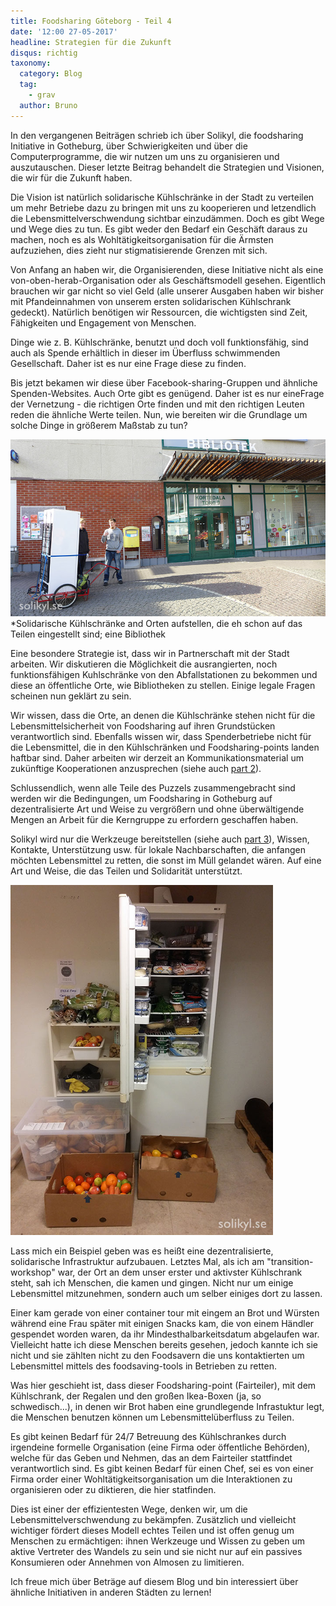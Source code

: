 ```yaml
---
title: Foodsharing Göteborg - Teil 4
date: '12:00 27-05-2017'
headline: Strategien für die Zukunft
disqus: richtig
taxonomy:
  category: Blog
  tag:
    - grav
  author: Bruno
---
```

In den vergangenen Beiträgen schrieb ich über Solikyl, die foodsharing Initiative in Gotheburg, über Schwierigkeiten und über die Computerprogramme, die wir nutzen um uns zu organisieren und auszutauschen. Dieser letzte Beitrag behandelt die Strategien und Visionen, die wir für die Zukunft haben.

Die Vision ist natürlich solidarische Kühlschränke in der Stadt zu verteilen um mehr Betriebe dazu zu bringen mit uns zu kooperieren und letzendlich die Lebensmittelverschwendung sichtbar einzudämmen. Doch es gibt Wege und Wege dies zu tun. Es gibt weder den Bedarf ein Geschäft daraus zu machen, noch es als Wohltätigkeitsorganisation für die Ärmsten aufzuziehen, dies zieht nur stigmatisierende Grenzen mit sich.

Von Anfang an haben wir, die Organisierenden, diese Initiative nicht als eine von-oben-herab-Organisation oder als Geschäftsmodell gesehen. Eigentlich brauchen wir gar nicht so viel Geld (alle unserer Ausgaben haben wir bisher mit Pfandeinnahmen von unserem ersten solidarischen Kühlschrank gedeckt). Natürlich benötigen wir Ressourcen, die wichtigsten sind Zeit, Fähigkeiten und Engagement von Menschen.

Dinge wie z. B. Kühlschränke, benutzt und doch voll funktionsfähig, sind auch als Spende erhältlich in dieser im Überfluss schwimmenden Gesellschaft. Daher ist es nur eine Frage diese zu finden.

Bis jetzt bekamen wir diese über Facebook-sharing-Gruppen und ähnliche Spenden-Websites. Auch Orte gibt es genügend. Daher ist es nur eineFrage der Vernetzung - die richtigen Orte finden und mit den richtigen Leuten reden die ähnliche Werte teilen. Nun, wie bereiten wir die Grundlage um solche Dinge in größerem Maßstab zu tun?

![](kortedala_solikyl4.jpg) *Solidarische Kühlschränke and Orten aufstellen, die eh schon auf das Teilen eingestellt sind; eine Bibliothek</p> 

Eine besondere Strategie ist, dass wir in Partnerschaft mit der Stadt arbeiten. Wir diskutieren die Möglichkeit die ausrangierten, noch funktionsfähigen Kuhlschränke von den Abfallstationen zu bekommen und diese an öffentliche Orte, wie Bibliotheken zu stellen. Einige legale Fragen scheinen nun geklärt zu sein.

Wir wissen, dass die Orte, an denen die Kühlschränke stehen nicht für die Lebensmittelsicherheit von Foodsharing auf ihren Grundstücken verantwortlich sind. Ebenfalls wissen wir, dass Spenderbetriebe nicht für die Lebensmittel, die in den Kühlschränken und Foodsharing-points landen haftbar sind. Daher arbeiten wir derzeit an Kommunikationsmaterial um zukünftige Kooperationen anzusprechen (siehe auch [part 2](/blog/2017/04/21/foodsharing-gothenburg-part2)).

Schlussendlich, wenn alle Teile des Puzzels zusammengebracht sind werden wir die Bedingungen, um Foodsharing in Gotheburg auf dezentralisierte Art und Weise zu vergrößern und ohne überwältigende Mengen an Arbeit für die Kerngruppe zu erfordern geschaffen haben.

Solikyl wird nur die Werkzeuge bereitstellen (siehe auch [part 3](/blog/2017/04/27/foodsharing-gothenburg-part3)), Wissen, Kontakte, Unterstützung usw. für lokale Nachbarschaften, die anfangen möchten Lebensmittel zu retten, die sonst im Müll gelandet wären. Auf eine Art und Weise, die das Teilen und Solidarität unterstützt.

![](fylldkyl.png)

Lass mich ein Beispiel geben was es heißt eine dezentralisierte, solidarische Infrastruktur aufzubauen. Letztes Mal, als ich am "transition-workshop" war, der Ort an dem unser erster und aktivster Kühlschrank steht, sah ich Menschen, die kamen und gingen. Nicht nur um einige Lebensmittel mitzunehmen, sondern auch um selber einiges dort zu lassen.

Einer kam gerade von einer container tour mit eingem an Brot und Würsten während eine Frau später mit einigen Snacks kam, die von einem Händler gespendet worden waren, da ihr Mindesthalbarkeitsdatum abgelaufen war. Vielleicht hatte ich diese Menschen bereits gesehen, jedoch kannte ich sie nicht und sie zählten nicht zu den Foodsavern die uns kontaktierten um Lebensmittel mittels des foodsaving-tools in Betrieben zu retten.

Was hier geschieht ist, dass dieser Foodsharing-point (Fairteiler), mit dem Kühlschrank, der Regalen und den großen Ikea-Boxen (ja, so schwedisch...), in denen wir Brot haben eine grundlegende Infrastuktur legt, die Menschen benutzen können um Lebensmittelüberfluss zu Teilen.

Es gibt keinen Bedarf für 24/7 Betreuung des Kühlschrankes durch irgendeine formelle Organisation (eine Firma oder öffentliche Behörden), welche für das Geben und Nehmen, das an dem Fairteiler stattfindet verantwortlich sind. Es gibt keinen Bedarf für einen Chef, sei es von einer Firma order einer Wohltätigkeitsorganisation um die Interaktionen zu organisieren oder zu diktieren, die hier statfinden.

Dies ist einer der effizientesten Wege, denken wir, um die Lebensmittelverschwendung zu bekämpfen. Zusätzlich und vielleicht wichtiger fördert dieses Modell echtes Teilen und ist offen genug um Menschen zu ermächtigen: ihnen Werkzeuge und Wissen zu geben um aktive Vertreter des Wandels zu sein und sie nicht nur auf ein passives Konsumieren oder Annehmen von Almosen zu limitieren.

Ich freue mich über Beträge auf diesem Blog und bin interessiert über ähnliche Initiativen in anderen Städten zu lernen!